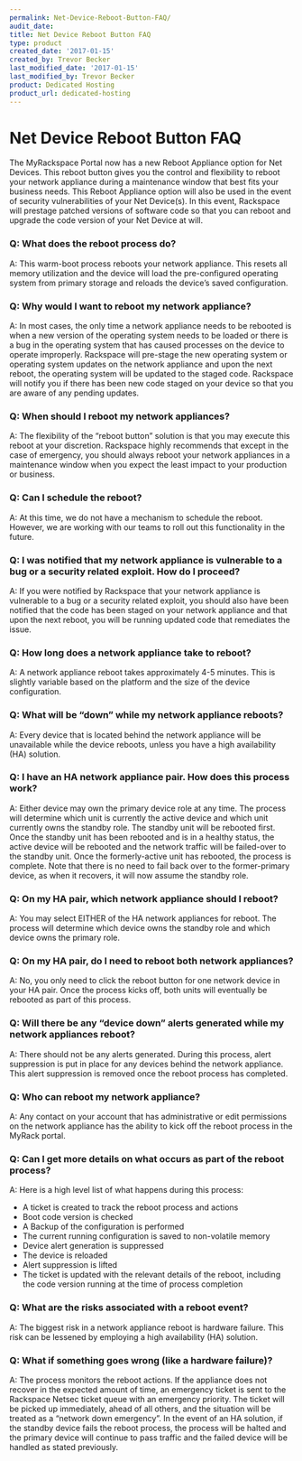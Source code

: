 ```yaml
---
permalink: Net-Device-Reboot-Button-FAQ/
audit_date:
title: Net Device Reboot Button FAQ
type: product
created_date: '2017-01-15'
created_by: Trevor Becker
last_modified_date: '2017-01-15'
last_modified_by: Trevor Becker
product: Dedicated Hosting
product_url: dedicated-hosting
---
```


# Net Device Reboot Button FAQ
The MyRackspace Portal now has a new Reboot Appliance option for Net Devices. This reboot button gives you the control and flexibility to reboot your network appliance during a maintenance window that best fits your business needs. This Reboot Appliance option will also be used in the event of security vulnerabilities of your Net Device(s). In this event,  Rackspace will prestage patched versions of software code so that you can reboot and upgrade the code version of your Net Device at will.


### **Q: What does the reboot process do?**
A: This warm-boot process reboots your network appliance. This resets all memory utilization and the device will load the pre-configured operating system from primary storage and reloads the device’s saved configuration.

 
### **Q: Why would I want to reboot my network appliance?**
A: In most cases, the only time a network appliance needs to be rebooted is when a new version of the operating system needs to be loaded or there is a bug in the operating system that has caused processes on the device to operate improperly. Rackspace will pre-stage the new operating system or operating system updates on the network appliance and upon the next reboot, the operating system will be updated to the staged code. Rackspace will notify you if there has been new code staged on your device so that you are aware of any pending updates.
 
 
### **Q: When should I reboot my network appliances?**
A: The flexibility of the “reboot button” solution is that you may execute this reboot at your discretion. Rackspace highly recommends that except in the case of emergency, you should always reboot your network appliances in a maintenance window when you expect the least impact to your production or business.


### **Q: Can I schedule the reboot?**
A: At this time, we do not have a mechanism to schedule the reboot. However, we are working with our teams to roll out this functionality in the future.


### **Q: I was notified that my network appliance is vulnerable to a bug or a security related exploit. How do I proceed?**
A: If you were notified by Rackspace that your network appliance is vulnerable to a bug or a security related exploit, you should also have been notified that the code has been staged on your network appliance and that upon the next reboot, you will be running updated code that remediates the issue.

 
### **Q: How long does a network appliance take to reboot?**
A: A network appliance reboot takes approximately 4-5 minutes. This is slightly variable based on the platform and the size of the device configuration.

 
### **Q: What will be “down” while my network appliance reboots?**
A: Every device that is located behind the network appliance will be unavailable while the device reboots, unless you have a high availability (HA) solution.

 
### **Q: I have an HA network appliance pair. How does this process work?**
A: Either device may own the primary device role at any time. The process will determine which unit is currently the active device and which unit currently owns the standby role. The standby unit will be rebooted first. Once the standby unit has been rebooted and is in a healthy status, the active device will be rebooted and the network traffic will be failed-over to the standby unit. Once the formerly-active unit has rebooted, the process is complete. Note that there is no need to fail back over to the former-primary device, as when it recovers, it will now assume the standby role.

 
### **Q: On my HA pair, which network appliance should I reboot?**
A: You may select EITHER of the HA network appliances for reboot. The process will determine which device owns the standby role and which device owns the primary role.

 
### **Q: On my HA pair, do I need to reboot both network appliances?**
A: No, you only need to click the reboot button for one network device in your HA pair. Once the process kicks off, both units will eventually be rebooted as part of this process.


### **Q: Will there be any “device down” alerts generated while my network appliances reboot?**
A: There should not be any alerts generated. During this process, alert suppression is put in place for any devices behind the network appliance. This alert suppression is removed once the reboot process has completed.

 
### **Q: Who can reboot my network appliance?**
A: Any contact on your account that has administrative or edit permissions on the network appliance has the ability to kick off the reboot process in the MyRack portal.

 
### **Q: Can I get more details on what occurs as part of the reboot process?**
A: Here is a high level list of what happens during this process:
+ A ticket is created to track the reboot process and actions
+ Boot code version is checked
+ A Backup of the configuration is performed
+ The current running configuration is saved to non-volatile memory
+ Device alert generation is suppressed
+ The device is reloaded
+ Alert suppression is lifted
+ The ticket is updated with the relevant details of the reboot, including the code version running at the time of process completion

 
### **Q: What are the risks associated with a reboot event?**
A: The biggest risk in a network appliance reboot is hardware failure. This risk can be lessened by employing a high availability (HA) solution.

 
### **Q: What if something goes wrong (like a hardware failure)?**
A: The process monitors the reboot actions. If the appliance does not recover in the expected amount of time, an emergency ticket is sent to the Rackspace Netsec ticket queue with an emergency priority. The ticket will be picked up immediately, ahead of all others, and the situation will be treated as a “network down emergency”. In the event of an HA solution, if the standby device fails the reboot process, the process will be halted and the primary device will continue to pass traffic and the failed device will be handled as stated previously.

